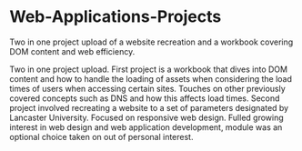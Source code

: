 # Web-Applications-Projects
Two in one project upload of a website recreation and a workbook covering DOM content and web efficiency.

Two in one project upload. First project is a workbook that dives into DOM content and how to handle the loading of assets when considering the load times of users when accessing certain sites. Touches on other previously covered concepts such as DNS and how this affects load times. Second project involved recreating a website to a set of parameters designated by Lancaster University. Focused on responsive web design. Fulled growing interest in web design and web application development, module was an optional choice taken on out of personal interest.
